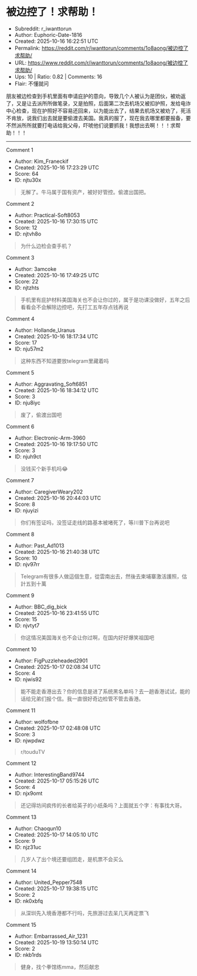 # 被边控了！求帮助！

- Subreddit: r_iwanttorun
- Author: Euphoric-Date-1816
- Created: 2025-10-16 16:22:51 UTC
- Permalink: https://reddit.com/r/iwanttorun/comments/1o8aong/被边控了求帮助/
- URL: https://www.reddit.com/r/iwanttorun/comments/1o8aong/被边控了求帮助/
- Ups: 10 | Ratio: 0.82 | Comments: 16
- Flair: 不懂就问


朋友被边检查到手机里面有申请庇护的意向，导致几个人被认为是团伙，被劝返了，又是让去派所所做笔录，又是拍照，后面第二次去机场又被扣护照，发给电诈中心检查，现在护照好不容易还回来，以为能出去了，结果去机场又被劝了，死活不肯放，说我们出去就是要偷渡去美国。我真的服了，现在我去哪里都要报备，要不然派所所就要打电话给我父母，吓唬他们说要抓我！我想出去啊！！！求帮助！！！


---

Comment 1

- Author: Kim_Franeckif
- Created: 2025-10-16 17:23:29 UTC
- Score: 64
- ID: njtu30x

> 无解了。牛马属于国有资产，被好好管控。偷渡出国把。

Comment 2

- Author: Practical-Soft8053
- Created: 2025-10-16 17:30:15 UTC
- Score: 12
- ID: njtvh8o

> 为什么边检会查手机？

Comment 3

- Author: 3amcoke
- Created: 2025-10-16 17:49:25 UTC
- Score: 22
- ID: njtzhts

> 手机里有庇护材料美国海关也不会让你过的，属于是功课没做好，五年之后看看会不会解除边控吧，先打工五年存点钱再说

Comment 4

- Author: Hollande_Uranus
- Created: 2025-10-16 18:17:34 UTC
- Score: 17
- ID: nju57m2

> 这种东西不知道要放telegram里藏着吗

Comment 5

- Author: Aggravating_Soft6851
- Created: 2025-10-16 18:34:12 UTC
- Score: 3
- ID: nju8iyc

> 废了，偷渡出国吧

Comment 6

- Author: Electronic-Arm-3960
- Created: 2025-10-16 19:17:50 UTC
- Score: 3
- ID: njuh9ct

> 没钱买个新手机吗😂

Comment 7

- Author: CaregiverWeary202
- Created: 2025-10-16 20:44:03 UTC
- Score: 8
- ID: njuyizi

> 你们有签证吗，没签证走线的路基本被堵死了，等川普下台再说吧

Comment 8

- Author: Past_Ad1013
- Created: 2025-10-16 21:40:38 UTC
- Score: 10
- ID: njv97rr

> Telegram有很多人做這個生意，從雲南出去，然後去柬埔寨激活護照，估計五到十萬

Comment 9

- Author: BBC_dig_bick
- Created: 2025-10-16 23:41:55 UTC
- Score: 15
- ID: njvtyt7

> 你这情况美国海关也不会让你过啊，在国内好好爆笑祖国吧

Comment 10

- Author: FigPuzzleheaded2901
- Created: 2025-10-17 02:08:34 UTC
- Score: 4
- ID: njwis92

> 能不能走香港出去？你的信息是进了系统黑名单吗？去一趟香港试试，能的话给兄弟们报个信。我一直很好奇边检管不管去香港。

Comment 11

- Author: wolfofbne
- Created: 2025-10-17 02:48:08 UTC
- Score: 3
- ID: njwpdwz

> r/touduTV

Comment 12

- Author: InterestingBand9744
- Created: 2025-10-17 05:15:26 UTC
- Score: 4
- ID: njx9omt

> 还记得坊间疯传的长者给英子的小纸条吗？上面就五个字：有事找大哥。

Comment 13

- Author: Chaoqun10
- Created: 2025-10-17 14:05:10 UTC
- Score: 9
- ID: njz31uc

> 几岁人了出个境还要组团走，是机票不会买么

Comment 14

- Author: United_Pepper7548
- Created: 2025-10-17 19:38:15 UTC
- Score: 2
- ID: nk0xbfq

> 从深圳先入境香港都不行吗，先旅游过去呆几天再定票飞

Comment 15

- Author: Embarrassed_Air_1231
- Created: 2025-10-19 13:50:14 UTC
- Score: 2
- ID: nkb1rds

> 健身，找个拳馆练mma，然后献忠
